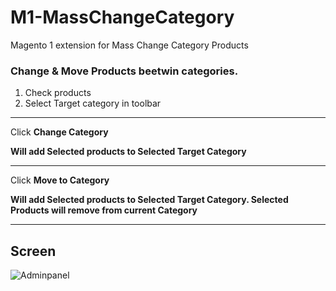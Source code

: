 # M1-MassChangeCategory
Magento 1 extension for Mass Change Category Products

### Change & Move Products beetwin categories.


1) Check products
2) Select Target category in toolbar

----


Click __Change Category__

__Will add Selected products to Selected Target Category__


----

Click __Move to Category__

__Will add Selected products to Selected Target Category. Selected Products will remove from current Category__


--------


## Screen
![Adminpanel](https://i.ibb.co/T88s7mG/s1.png)
